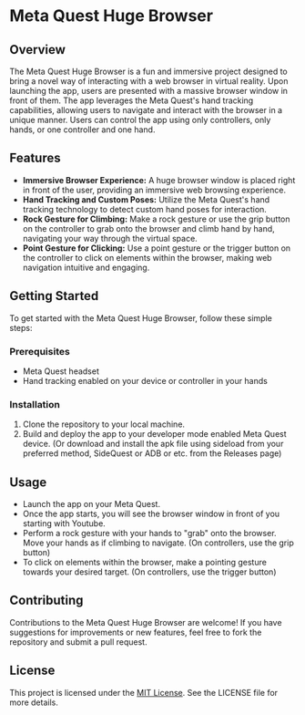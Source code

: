 # Meta Quest Huge Browser

## Overview
The Meta Quest Huge Browser is a fun and immersive project designed to bring a novel way of interacting with a web browser in virtual reality. Upon launching the app, users are presented with a massive browser window in front of them. The app leverages the Meta Quest's hand tracking capabilities, allowing users to navigate and interact with the browser in a unique manner. Users can control the app using only controllers, only hands, or one controller and one hand.

## Features
- **Immersive Browser Experience:** A huge browser window is placed right in front of the user, providing an immersive web browsing experience.
- **Hand Tracking and Custom Poses:** Utilize the Meta Quest's hand tracking technology to detect custom hand poses for interaction.
- **Rock Gesture for Climbing:** Make a rock gesture or use the grip button on the controller to grab onto the browser and climb hand by hand, navigating your way through the virtual space.
- **Point Gesture for Clicking:** Use a point gesture or the trigger button on the controller to click on elements within the browser, making web navigation intuitive and engaging.

## Getting Started
To get started with the Meta Quest Huge Browser, follow these simple steps:

### Prerequisites
- Meta Quest headset
- Hand tracking enabled on your device or controller in your hands

### Installation
1. Clone the repository to your local machine.
2. Build and deploy the app to your developer mode enabled Meta Quest device. (Or download and install the apk file using sideload from your preferred method, SideQuest or ADB or etc. from the Releases page)

## Usage
- Launch the app on your Meta Quest.
- Once the app starts, you will see the browser window in front of you starting with Youtube.
- Perform a rock gesture with your hands to "grab" onto the browser. Move your hands as if climbing to navigate. (On controllers, use the grip button)
- To click on elements within the browser, make a pointing gesture towards your desired target. (On controllers, use the trigger button)

## Contributing
Contributions to the Meta Quest Huge Browser are welcome! If you have suggestions for improvements or new features, feel free to fork the repository and submit a pull request.

## License
This project is licensed under the [MIT License](LICENSE). See the LICENSE file for more details.
